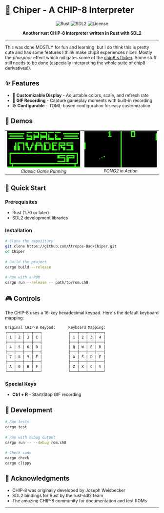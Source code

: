 # 🍟 Chiper - A CHIP-8 Interpreter

<div align="center">
  
  ![Rust](https://img.shields.io/badge/Rust-000000?style=for-the-badge&logo=rust&logoColor=white)
  ![SDL2](https://img.shields.io/badge/SDL2-1E1E1E?style=for-the-badge&logo=sdl&logoColor=white)
  ![License](https://img.shields.io/badge/License-MIT-blue.svg?style=for-the-badge)
  
  **Another rust CHIP-8 Interpreter written in Rust with SDL2**
  
</div>

---

This was done MOSTLY for fun and learning, but I do think this is pretty cute and has some features I think make chip8 experiences nicer! Mostly the *phosphor* effect which mitigates some of the [chip8's flicker](www.reddit.com/r/EmuDev/comments/n9dcli/is_chip_8_emulator_flicker_normal/). 
Some stuff still needs to be done (especially interpreting the whole suite of chip8 derivatives!).



## ✨ Features

- 🎨 **Customizable Display** - Adjustable colors, scale, and refresh rate
- 📼 **GIF Recording** - Capture gameplay moments with built-in recording
- ⚙️ **Configurable** - TOML-based configuration for easy customization

## 🎯 Demos

<div align="center">
  <table>
    <tr>
      <td align="center">
        <img src="media/chip8_recording_1754270801.gif" alt="CHIP-8 Demo 1" width="400" loading="lazy"/>
        <br />
        <em>Classic Game Running</em>
      </td>
      <td align="center">
        <img src="media/chip8_PONG2_1754507695.gif" alt="PONG2 Demo" width="400" loading="lazy"/>
        <br />
        <em>PONG2 in Action</em>
      </td>
    </tr>
  </table>
  </div>

## 🚀 Quick Start

### Prerequisites

- Rust (1.70 or later)
- SDL2 development libraries

### Installation

```bash
# Clone the repository
git clone https://github.com/Atropos-Dad/Chiper.git
cd Chiper

# Build the project
cargo build --release

# Run with a ROM
cargo run --release -- path/to/rom.ch8
```

## 🎮 Controls

The CHIP-8 uses a 16-key hexadecimal keypad. Here's the default keyboard mapping:

```
Original CHIP-8 Keypad:      Keyboard Mapping:
┌───┬───┬───┬───┐            ┌───┬───┬───┬───┐
│ 1 │ 2 │ 3 │ C │            │ 1 │ 2 │ 3 │ 4 │
├───┼───┼───┼───┤            ├───┼───┼───┼───┤
│ 4 │ 5 │ 6 │ D │            │ Q │ W │ E │ R │
├───┼───┼───┼───┤            ├───┼───┼───┼───┤
│ 7 │ 8 │ 9 │ E │            │ A │ S │ D │ F │
├───┼───┼───┼───┤            ├───┼───┼───┼───┤
│ A │ 0 │ B │ F │            │ Z │ X │ C │ V │
└───┴───┴───┴───┘            └───┴───┴───┴───┘
```

### Special Keys

- **Ctrl + R** - Start/Stop GIF recording

## 🔧 Development

```bash
# Run tests
cargo test

# Run with debug output
cargo run -- --debug rom.ch8

# Check code
cargo check
cargo clippy
```

## 🙏 Acknowledgments

- CHIP-8 was originally developed by Joseph Weisbecker
- SDL2 bindings for Rust by the rust-sdl2 team
- The amazing CHIP-8 community for documentation and test ROMs

---